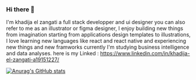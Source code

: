 ### Hi there 👋

I'm khadija el zangati a full stack developper and ui designer you can also refer to me as an illustrator or figma designer, I enjoy building new things from imagination starting from applications design templates to illustrations, I love learning new languages like react and react native and experiencing new things and new framworks currently I'm studying business intelligence and data analyses. here is my Linked : https://www.linkedin.com/in/khadija-el-zangati-a19151227/ 

[![Anurag's GitHub stats](https://github-readme-stats.vercel.app/api?username=KhadijaElZangati)](https://github.com/anuraghazra/github-readme-stats)

